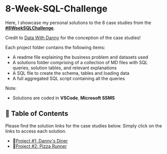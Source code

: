 # 8-Week-SQL-Challenge

Here, I showcase my personal solutions to the 8 case studies from the **[#8WeekSQLChallenge](https://8weeksqlchallenge.com)**. 

Credit to [Data With Danny](https://www.linkedin.com/company/datawithdanny/) for the conception of the case studies!

Each project folder contains the following items:

- A readme file explaining the business problem and datasets used
- A solutions folder comprising of a collection of MD files with SQL queries, solution tables, and relevant explanations
- A SQL file to create the schema, tables and loading data
- A full aggregated SQL script containing all the queries 

Note:

- Solutions are coded in **VSCode**, **Microsoft SSMS**

## :memo: Table of Contents

Please find the solution links for the case studies below. Simply click on the links to access each solution.

- 🍜[Project #1: Danny's Diner](https://github.com/tseyongg/Tse_Yong_SQL_Projects/tree/main/Project%20%231%20-%20Danny's%20Diner)
- 🍕[Project #2: Pizza Runner](https://github.com/tseyongg/Tse_Yong_SQL_Projects/tree/main/Project%20%232%20-%20Pizza%20Runner)